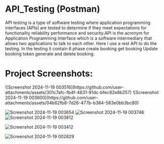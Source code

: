 # API_Testing (Postman)
API testing is a type of software testing where application programming interfaces (APIs) are tested to determine if they meet expectations for functionality reliability performance and security.API is the acronym for Application Programming Interface which is a software intermediary that allows two applications to talk to each other. Here i use a rest API to do the testing. In the testing it contain 6 phase create booking get booking Update booking token generate and delete booking.

<h1>Project Screenshots:</h1>
![Screenshot 2024-11-19 003516](https://github.com/user-attachments/assets/301c7afc-fb4f-4831-91dc-bfec82e8b257)
![Screenshot 2024-11-19 003600](https://github.com/user-attachments/assets/04b62fb8-7d26-477b-b384-583e0bb3bc80)

![Screenshot 2024-11-19 003654](https://github.com/user-attachments/assets/ecfef261-7070-4848-b51c-e0836d20e186)
![Screenshot 2024-11-19 003746](https://github.com/user-attachments/assets/76feb1b9-f54b-4026-8481-32cd2e0411ad)
![Screenshot 2024-11-19 003812](https://github.com/user-attachments/assets/ed09f026-241f-4951-99b4-8486708b74c6)

![Screenshot 2024-11-19 003412](https://github.com/user-attachments/assets/5a9e72bc-ef65-4f82-8ad3-4e4ea9c13a2d)

![Screenshot 2024-11-19 002829](https://github.com/user-attachments/assets/2f6f56ff-3b29-411a-84f6-46f0739b6216)
